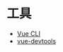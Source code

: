 工具
========

- [Vue CLI](https://cli.vuejs.org/)
- [vue-devtools](https://github.com/vuejs/vue-devtools#vue-devtools)
